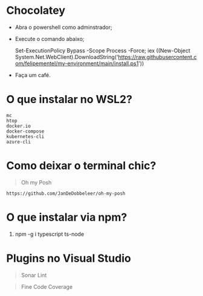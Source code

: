 # Chocolatey

+ Abra o powershell como adminstrador;
+ Execute o comando abaixo;

    Set-ExecutionPolicy Bypass -Scope Process -Force; iex ((New-Object System.Net.WebClient).DownloadString('https://raw.githubusercontent.com/felipementel/my-environment/main/install.ps1'))
    
    
+ Faça um café.


# O que instalar no WSL2?
````
mc
htop
docker.io
docker-compose
kubernetes-cli
azure-cli
````

# Como deixar o terminal chic?
> Oh my Posh
````
https://github.com/JanDeDobbeleer/oh-my-posh
````
# O que instalar via npm?

1. npm -g i typescript ts-node

# Plugins no Visual Studio
> Sonar Lint

> Fine Code Coverage
